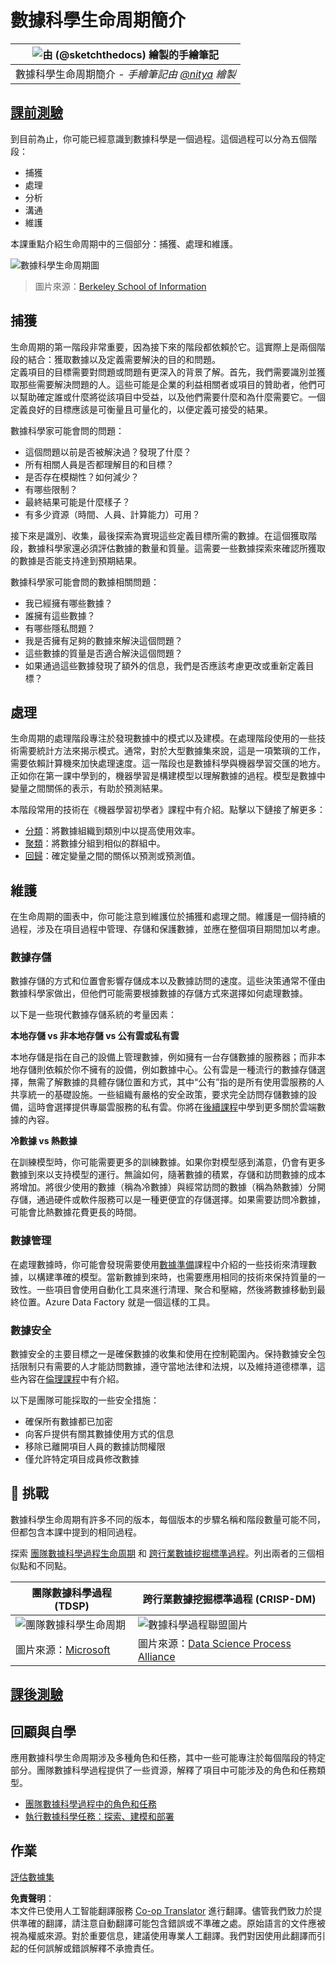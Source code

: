 <!--
CO_OP_TRANSLATOR_METADATA:
{
  "original_hash": "c368f8f2506fe56bca0f7be05c4eb71d",
  "translation_date": "2025-08-24T13:17:24+00:00",
  "source_file": "4-Data-Science-Lifecycle/14-Introduction/README.md",
  "language_code": "hk"
}
-->
# 數據科學生命周期簡介

|![ 由 [(@sketchthedocs)](https://sketchthedocs.dev) 繪製的手繪筆記 ](../../sketchnotes/14-DataScience-Lifecycle.png)|
|:---:|
| 數據科學生命周期簡介 - _手繪筆記由 [@nitya](https://twitter.com/nitya) 繪製_ |

## [課前測驗](https://red-water-0103e7a0f.azurestaticapps.net/quiz/26)

到目前為止，你可能已經意識到數據科學是一個過程。這個過程可以分為五個階段：

- 捕獲
- 處理
- 分析
- 溝通
- 維護

本課重點介紹生命周期中的三個部分：捕獲、處理和維護。

![數據科學生命周期圖](../../../../4-Data-Science-Lifecycle/14-Introduction/images/data-science-lifecycle.jpg)
> 圖片來源：[Berkeley School of Information](https://ischoolonline.berkeley.edu/data-science/what-is-data-science/)

## 捕獲

生命周期的第一階段非常重要，因為接下來的階段都依賴於它。這實際上是兩個階段的結合：獲取數據以及定義需要解決的目的和問題。  
定義項目的目標需要對問題或問題有更深入的背景了解。首先，我們需要識別並獲取那些需要解決問題的人。這些可能是企業的利益相關者或項目的贊助者，他們可以幫助確定誰或什麼將從該項目中受益，以及他們需要什麼和為什麼需要它。一個定義良好的目標應該是可衡量且可量化的，以便定義可接受的結果。

數據科學家可能會問的問題：
- 這個問題以前是否被解決過？發現了什麼？
- 所有相關人員是否都理解目的和目標？
- 是否存在模糊性？如何減少？
- 有哪些限制？
- 最終結果可能是什麼樣子？
- 有多少資源（時間、人員、計算能力）可用？

接下來是識別、收集，最後探索為實現這些定義目標所需的數據。在這個獲取階段，數據科學家還必須評估數據的數量和質量。這需要一些數據探索來確認所獲取的數據是否能支持達到預期結果。

數據科學家可能會問的數據相關問題：
- 我已經擁有哪些數據？
- 誰擁有這些數據？
- 有哪些隱私問題？
- 我是否擁有足夠的數據來解決這個問題？
- 這些數據的質量是否適合解決這個問題？
- 如果通過這些數據發現了額外的信息，我們是否應該考慮更改或重新定義目標？

## 處理

生命周期的處理階段專注於發現數據中的模式以及建模。在處理階段使用的一些技術需要統計方法來揭示模式。通常，對於大型數據集來說，這是一項繁瑣的工作，需要依賴計算機來加快處理速度。這一階段也是數據科學與機器學習交匯的地方。正如你在第一課中學到的，機器學習是構建模型以理解數據的過程。模型是數據中變量之間關係的表示，有助於預測結果。

本階段常用的技術在《機器學習初學者》課程中有介紹。點擊以下鏈接了解更多：

- [分類](https://github.com/microsoft/ML-For-Beginners/tree/main/4-Classification)：將數據組織到類別中以提高使用效率。
- [聚類](https://github.com/microsoft/ML-For-Beginners/tree/main/5-Clustering)：將數據分組到相似的群組中。
- [回歸](https://github.com/microsoft/ML-For-Beginners/tree/main/2-Regression)：確定變量之間的關係以預測或預測值。

## 維護

在生命周期的圖表中，你可能注意到維護位於捕獲和處理之間。維護是一個持續的過程，涉及在項目過程中管理、存儲和保護數據，並應在整個項目期間加以考慮。

### 數據存儲
數據存儲的方式和位置會影響存儲成本以及數據訪問的速度。這些決策通常不僅由數據科學家做出，但他們可能需要根據數據的存儲方式來選擇如何處理數據。

以下是一些現代數據存儲系統的考量因素：

**本地存儲 vs 非本地存儲 vs 公有雲或私有雲**

本地存儲是指在自己的設備上管理數據，例如擁有一台存儲數據的服務器；而非本地存儲則依賴於你不擁有的設備，例如數據中心。公有雲是一種流行的數據存儲選擇，無需了解數據的具體存儲位置和方式，其中“公有”指的是所有使用雲服務的人共享統一的基礎設施。一些組織有嚴格的安全政策，要求完全訪問存儲數據的設備，這時會選擇提供專屬雲服務的私有雲。你將在[後續課程](https://github.com/microsoft/Data-Science-For-Beginners/tree/main/5-Data-Science-In-Cloud)中學到更多關於雲端數據的內容。

**冷數據 vs 熱數據**

在訓練模型時，你可能需要更多的訓練數據。如果你對模型感到滿意，仍會有更多數據到來以支持模型的運行。無論如何，隨著數據的積累，存儲和訪問數據的成本將增加。將很少使用的數據（稱為冷數據）與經常訪問的數據（稱為熱數據）分開存儲，通過硬件或軟件服務可以是一種更便宜的存儲選擇。如果需要訪問冷數據，可能會比熱數據花費更長的時間。

### 數據管理
在處理數據時，你可能會發現需要使用[數據準備](https://github.com/microsoft/Data-Science-For-Beginners/tree/main/2-Working-With-Data/08-data-preparation)課程中介紹的一些技術來清理數據，以構建準確的模型。當新數據到來時，也需要應用相同的技術來保持質量的一致性。一些項目會使用自動化工具來進行清理、聚合和壓縮，然後將數據移動到最終位置。Azure Data Factory 就是一個這樣的工具。

### 數據安全
數據安全的主要目標之一是確保數據的收集和使用在控制範圍內。保持數據安全包括限制只有需要的人才能訪問數據，遵守當地法律和法規，以及維持道德標準，這些內容在[倫理課程](https://github.com/microsoft/Data-Science-For-Beginners/tree/main/1-Introduction/02-ethics)中有介紹。

以下是團隊可能採取的一些安全措施：
- 確保所有數據都已加密
- 向客戶提供有關其數據使用方式的信息
- 移除已離開項目人員的數據訪問權限
- 僅允許特定項目成員修改數據

## 🚀 挑戰

數據科學生命周期有許多不同的版本，每個版本的步驟名稱和階段數量可能不同，但都包含本課中提到的相同過程。

探索 [團隊數據科學過程生命周期](https://docs.microsoft.com/en-us/azure/architecture/data-science-process/lifecycle) 和 [跨行業數據挖掘標準過程](https://www.datascience-pm.com/crisp-dm-2/)。列出兩者的三個相似點和不同點。

|團隊數據科學過程 (TDSP)|跨行業數據挖掘標準過程 (CRISP-DM)|
|--|--|
|![團隊數據科學生命周期](../../../../4-Data-Science-Lifecycle/14-Introduction/images/tdsp-lifecycle2.png) | ![數據科學過程聯盟圖片](../../../../4-Data-Science-Lifecycle/14-Introduction/images/CRISP-DM.png) |
| 圖片來源：[Microsoft](https://docs.microsoft.comazure/architecture/data-science-process/lifecycle) | 圖片來源：[Data Science Process Alliance](https://www.datascience-pm.com/crisp-dm-2/) |

## [課後測驗](https://red-water-0103e7a0f.azurestaticapps.net/quiz/27)

## 回顧與自學

應用數據科學生命周期涉及多種角色和任務，其中一些可能專注於每個階段的特定部分。團隊數據科學過程提供了一些資源，解釋了項目中可能涉及的角色和任務類型。

* [團隊數據科學過程中的角色和任務](https://docs.microsoft.com/en-us/azure/architecture/data-science-process/roles-tasks)
* [執行數據科學任務：探索、建模和部署](https://docs.microsoft.com/en-us/azure/architecture/data-science-process/execute-data-science-tasks)

## 作業

[評估數據集](assignment.md)

**免責聲明**：  
本文件已使用人工智能翻譯服務 [Co-op Translator](https://github.com/Azure/co-op-translator) 進行翻譯。儘管我們致力於提供準確的翻譯，請注意自動翻譯可能包含錯誤或不準確之處。原始語言的文件應被視為權威來源。對於重要信息，建議使用專業人工翻譯。我們對因使用此翻譯而引起的任何誤解或錯誤解釋不承擔責任。